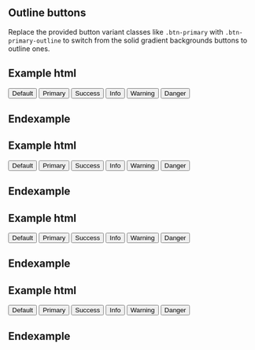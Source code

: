 ## Outline buttons

Replace the provided button variant classes like `.btn-primary` with `.btn-primary-outline` to switch from the solid gradient backgrounds buttons to outline ones.

## Example html
<button type="button" class="btn btn-lg btn-default-outline">Default</button>
<button type="button" class="btn btn-lg btn-primary-outline">Primary</button>
<button type="button" class="btn btn-lg btn-success-outline">Success</button>
<button type="button" class="btn btn-lg btn-info-outline">Info</button>
<button type="button" class="btn btn-lg btn-warning-outline">Warning</button>
<button type="button" class="btn btn-lg btn-danger-outline">Danger</button>
## Endexample

## Example html
<button type="button" class="btn btn-default-outline">Default</button>
<button type="button" class="btn btn-primary-outline">Primary</button>
<button type="button" class="btn btn-success-outline">Success</button>
<button type="button" class="btn btn-info-outline">Info</button>
<button type="button" class="btn btn-warning-outline">Warning</button>
<button type="button" class="btn btn-danger-outline">Danger</button>
## Endexample

## Example html
<button type="button" class="btn btn-sm btn-default-outline">Default</button>
<button type="button" class="btn btn-sm btn-primary-outline">Primary</button>
<button type="button" class="btn btn-sm btn-success-outline">Success</button>
<button type="button" class="btn btn-sm btn-info-outline">Info</button>
<button type="button" class="btn btn-sm btn-warning-outline">Warning</button>
<button type="button" class="btn btn-sm btn-danger-outline">Danger</button>
## Endexample

## Example html
<button type="button" class="btn btn-xs btn-default-outline">Default</button>
<button type="button" class="btn btn-xs btn-primary-outline">Primary</button>
<button type="button" class="btn btn-xs btn-success-outline">Success</button>
<button type="button" class="btn btn-xs btn-info-outline">Info</button>
<button type="button" class="btn btn-xs btn-warning-outline">Warning</button>
<button type="button" class="btn btn-xs btn-danger-outline">Danger</button>
## Endexample
